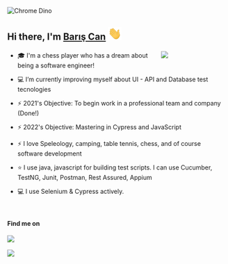 <!--

**Baris Can Ates** is a ✨ _special_ ✨ repository because its `README.md` (this file) appears on your GitHub profile.

-->


![Chrome Dino](https://mir-s3-cdn-cf.behance.net/project_modules/max_1200/4ff07986208593.5d9a654e92f36.gif)

<h2 align="left">Hi there, I'm <a href="https://www.linkedin.com/in/bariscanates" target="_blank" rel="noopener noreferrer">Barış Can</a> <img src="https://raw.githubusercontent.com/ABSphreak/ABSphreak/master/gifs/Hi.gif" height="30" />

<a href="https://www.linkedin.com/in/bariscanates"><img align='right' src='https://github.com/UjwalKandi/UjwalKandi/blob/changes-to-readme/svg/87202985-820dcb80-c2b6-11ea-9f56-7ec461c497c3.gif' width='150"'></a></h2>

- 🎓 I'm a chess player who has a dream about being a software engineer!  

- 💻 I’m currently improving myself about UI - API and Database test tecnologies

- ⚡ 2021's Objective: To begin work in a professional team and company (Done!)

- ⚡ 2022's Objective: Mastering in Cypress and JavaScript 

- ⚡ I love Speleology, camping, table tennis, chess, and of course software development

- ⭐ I use java, javascript for building test scripts. I can use Cucumber, TestNG, Junit, Postman, Rest Assured, Appium

- 💻 I use Selenium & Cypress actively.
<br />

#### Find me on  

 <p align='left'>

 <a href="https://www.linkedin.com/in/bariscanates" target="_blank"><img height="25" src="https://raw.githubusercontent.com/UjwalKandi/UjwalKandi/changes-to-readme/svg/linkedin%20rect.svg"></a>&nbsp;&nbsp;

 <a href="https://www.instagram.com/katarn_ken" target="_blank"><img height="25" src="https://raw.githubusercontent.com/UjwalKandi/UjwalKandi/changes-to-readme/svg/insta%20rect.svg"></a>&nbsp;&nbsp;

 
 </p>

